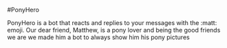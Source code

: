 #PonyHero

PonyHero is a bot that reacts and replies to your messages with the :matt: emoji. Our dear friend, Matthew, is a pony lover and being the good friends we are we made him a bot to always show him his pony pictures

